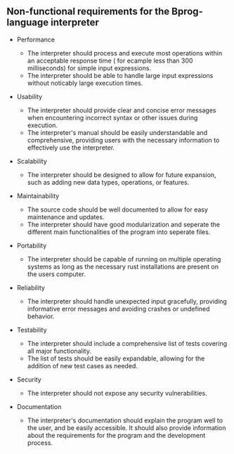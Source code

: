 ## Non-functional requirements for the Bprog-language interpreter
- Performance
    - The interpreter should process and execute most operations within an acceptable response time ( for ecample less than 300 milliseconds) for simple input expressions.
    - The interpreter should be able to handle large input expressions without noticably large execution times.

- Usability
    - The interpreter should provide clear and concise error messages when encountering incorrect syntax or other issues during execution.
    - The interpreter's manual should be easily understandable and comprehensive, providing users with the necessary information to effectively use the interpreter.

- Scalability
    - The interpreter should be designed to allow for future expansion, such as adding new data types, operations, or features.

- Maintainability
    - The source code should be well documented to allow for easy maintenance and updates.
    - The interpreter should have good modularization and seperate the different main functionalities of the program into seperate files.

- Portability
    - The interpreter should be capable of running on multiple operating systems as long as the necessary rust installations are present on the users computer.

- Reliability
    - The interpreter should handle unexpected input gracefully, providing informative error messages and avoiding crashes or undefined behavior.

- Testability
    - The interpreter should include a comprehensive list of tests covering all major functionality.
    - The list of tests should be easily expandable, allowing for the addition of new test cases as needed.

- Security
    - The interpreter should not expose any security vulnerabilities.

- Documentation
    - The interpreter's documentation should explain the program well to the user, and be easily accessible. It should also provide information about the requirements for the program and the development process. 